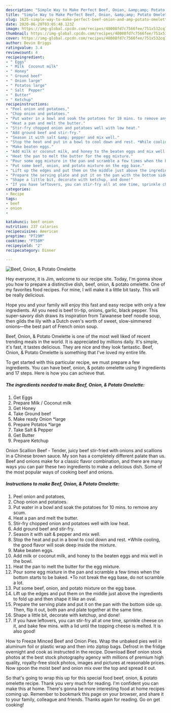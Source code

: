 ```yaml
---
description: "Simple Way to Make Perfect Beef, Onion, &amp;amp; Potato Omelette"
title: "Simple Way to Make Perfect Beef, Onion, &amp;amp; Potato Omelette"
slug: 1625-simple-way-to-make-perfect-beef-onion-and-amp-potato-omelette
date: 2020-06-28T03:05:48.123Z
image: https://img-global.cpcdn.com/recipes/48008fd7c7566fee/751x532cq70/beef-onion-potato-omelette-recipe-main-photo.jpg
thumbnail: https://img-global.cpcdn.com/recipes/48008fd7c7566fee/751x532cq70/beef-onion-potato-omelette-recipe-main-photo.jpg
cover: https://img-global.cpcdn.com/recipes/48008fd7c7566fee/751x532cq70/beef-onion-potato-omelette-recipe-main-photo.jpg
author: Devin Briggs
ratingvalue: 3.4
reviewcount: 4
recipeingredient:
- " Eggs"
- " Milk  Coconut milk"
- " Honey"
- " Ground beef"
- " Onion large"
- " Potatos large"
- " Salt  Pepper"
- " Butter"
- " Ketchup"
recipeinstructions:
- "Peel onion and potatoes,"
- "Chop onion and potatoes."
- "Put water in a bowl and soak the potatoes for 10 mins. to remove any scum."
- "Heat a pan and melt the butter."
- "Stir-fry chopped onion and potatoes well with low heat."
- "Add ground beef and stir-fry."
- "Season it with salt &amp; pepper and mix well."
- "Stop the heat and put in a bowl to cool down and rest. *While cooling, the good flavor will soak deep inside the mixture."
- "Make beaten eggs."
- "Add milk or coconut milk, and honey to the beaten eggs and mix well in the bowl."
- "Heat the pan to melt the butter for the egg mixture."
- "Pour some egg mixture in the pan and scramble a few times when the bottom starts to be baked. *To not break the egg base, do not scramble a lot."
- "Put some beef, onion, and potato mixture on the egg base."
- "Lift up the edges and put them on the middle just above the ingredients to fold up and then shape it like an oval."
- "Prepare the serving plate and put it on the pan with the bottom side up. Then, flip it out, both pan and plate together at the same time."
- "Shape a little bit, decorate with ketchup, and done!"
- "If you have leftovers, you can stir-fry all at one time, sprinkle cheese on it, and bake few mins. with a lid until the topping cheese is melted. It is also good!"
categories:
- Recipe
tags:
- beef
- onion
- 

katakunci: beef onion  
nutrition: 237 calories
recipecuisine: American
preptime: "PT29M"
cooktime: "PT58M"
recipeyield: "2"
recipecategory: Dinner

---
```



![Beef, Onion, &amp; Potato Omelette](https://img-global.cpcdn.com/recipes/48008fd7c7566fee/751x532cq70/beef-onion-potato-omelette-recipe-main-photo.jpg)

Hey everyone, it is Jim, welcome to our recipe site. Today, I'm gonna show you how to prepare a distinctive dish, beef, onion, &amp; potato omelette. One of my favorites food recipes. For mine, I will make it a little bit tasty. This will be really delicious.

Hope you and your family will enjoy this fast and easy recipe with only a few ingredients. All you need is beef tri-tip, onions, garlic, black pepper. This super-savory dish draws its inspiration from Taiwanese beef noodle soup, then gilds the lily with a Dutch oven&#39;s worth of sweet, slow-simmered onions—the best part of French onion soup.

Beef, Onion, &amp; Potato Omelette is one of the most well liked of recent trending meals in the world. It is appreciated by millions daily. It's simple, it's fast, it tastes delicious. They are nice and they look fantastic. Beef, Onion, &amp; Potato Omelette is something that I've loved my entire life.


To get started with this particular recipe, we must prepare a few ingredients. You can have beef, onion, &amp; potato omelette using 9 ingredients and 17 steps. Here is how you can achieve that.

<!--inarticleads1-->

##### The ingredients needed to make Beef, Onion, &amp; Potato Omelette:

1. Get  Eggs
1. Prepare  Milk / Coconut milk
1. Get  Honey
1. Take  Ground beef
1. Make ready  Onion *large
1. Prepare  Potatos *large
1. Take  Salt &amp; Pepper
1. Get  Butter
1. Prepare  Ketchup


Onion Scallion Beef - Tender, juicy beef stir-fried with onions and scallions in a Chinese brown sauce. My son has a completely different palate than us. Beef and onions make for a classic flavor combination, and there are many ways you can pair these two ingredients to make a delicious dish. Some of the most popular ways of cooking beef and onions. 

<!--inarticleads2-->

##### Instructions to make Beef, Onion, &amp; Potato Omelette:

1. Peel onion and potatoes,
1. Chop onion and potatoes.
1. Put water in a bowl and soak the potatoes for 10 mins. to remove any scum.
1. Heat a pan and melt the butter.
1. Stir-fry chopped onion and potatoes well with low heat.
1. Add ground beef and stir-fry.
1. Season it with salt &amp; pepper and mix well.
1. Stop the heat and put in a bowl to cool down and rest. *While cooling, the good flavor will soak deep inside the mixture.
1. Make beaten eggs.
1. Add milk or coconut milk, and honey to the beaten eggs and mix well in the bowl.
1. Heat the pan to melt the butter for the egg mixture.
1. Pour some egg mixture in the pan and scramble a few times when the bottom starts to be baked. *To not break the egg base, do not scramble a lot.
1. Put some beef, onion, and potato mixture on the egg base.
1. Lift up the edges and put them on the middle just above the ingredients to fold up and then shape it like an oval.
1. Prepare the serving plate and put it on the pan with the bottom side up. Then, flip it out, both pan and plate together at the same time.
1. Shape a little bit, decorate with ketchup, and done!
1. If you have leftovers, you can stir-fry all at one time, sprinkle cheese on it, and bake few mins. with a lid until the topping cheese is melted. It is also good!


How to Freeze Minced Beef and Onion Pies. Wrap the unbaked pies well in aluminum foil or plastic wrap and then into ziptop bags. Defrost in the fridge overnight and cook as instructed in the recipe. Download Beef onion stock photos at the best stock photography agency with millions of premium high quality, royalty-free stock photos, images and pictures at reasonable prices. Now spoon the moist beef and onion mix over the top and spread it out. 

So that's going to wrap this up for this special food beef, onion, &amp; potato omelette recipe. Thank you very much for reading. I'm confident you can make this at home. There's gonna be more interesting food at home recipes coming up. Remember to bookmark this page on your browser, and share it to your family, colleague and friends. Thanks again for reading. Go on get cooking!
